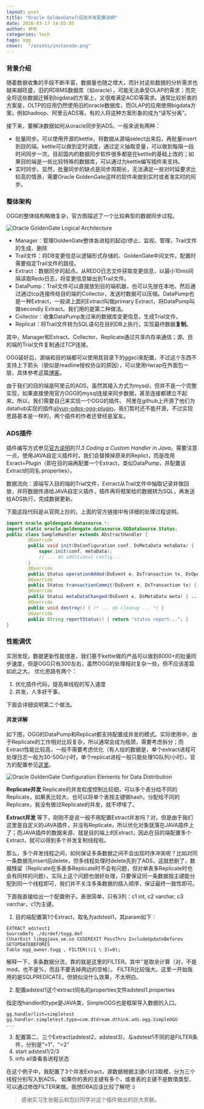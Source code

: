 ```yaml
---
layout: post
title: "Oracle GoldenGate介绍及并发配置说明"
date: 2016-03-17 14:02:05
author: 伊布
categories: tech
tags: ogg
cover:  "/assets/instacode.png"
---
```


### 背景介绍
随着数据收集的手段不断丰富，数据量也随之增大，而针对这些数据的分析需求也越来越旺盛，旧的RDBMS数据库（如oracle），可能无法承受OLAP的需求；而完全将这些数据迁移到bigdata的方案上，又很难满足ACID等需求。通常比较折衷的方案是，OLTP的应用仍然使用旧的oracle数据库，而OLAP的应用使用bigdata方案，例如hadoop、阿里云ADS等。有的人将这种方案形象的成为“读写分离”。

接下来，要解决数据如何从oracle同步到ADS。一般来说有两种：

- 批量同步。可以使用开源的kettle，将数据从源端select出来后，再批量insert到目的端。kettle可以做到定时调度，通过定义抽取变量，可以做到每隔一段时间同步一次。目前国内的数据同步软件很多都是在kettle的基础上改的；如果目的端是一些比较特殊的数据库，可以通过为kettle编写插件来支持。
- 实时同步。显然，批量同步的缺点是同步周期长，无法满足一些对时延要求比较高的情景，需要Oracle GoldenGate这样的软件来做到实时或者准实时的同步。

### 整体架构
OGG的整体结构略微复杂，官方图描述了一个比较典型的数据同步过程。

![Oracle GoldenGate Logical Architecture](https://docs.oracle.com/goldengate/1212/gg-winux/GWUAD/img/logicalarch2.jpg)

- Manager：管理GoldenGate整体各进程的起动/停止、监视、管理，Trail文件的生成、删除
- Trail文件：将DB变更信息以逻辑形式存储的、GoldenGate中间文件。配置时需要指定Trail文件的路径。
- Extract：数据同步的起点。从REDO日志文件获取变更信息，以最小10ms间隔读取Redo日志，将变更信息输出到Trail文件。
- DataPump：Trail文件可以直接放到目的端机器，也可以先放在本地，然后通过通过tcp连接传给目的端的Collector，发送时数据可以压缩。DataPump也是一种Extract，一般讲上面的Extract叫做primary Extract，将DataPump叫做secondly Extract。我们用的是第二种做法。
- Collector：收集DataPump发过来的数据库变更信息，生成Trial文件。
- Replicat：将Trail文件转为SQL语句在目的DB上执行，实现最终数据**复制**。

其中，Manager和Extract、Collector、Replicate通过共享内存来通信；源、目的端的Trial文件复制通过TCP连接。

OGG装好后，源端和目的端都可以使用其目录下的ggsci来配置，不过这个东西不支持上下箭头（貌似是readline授权协议的原因），可以使用rlwrap在外面包一层，具体参考这篇[博客](http://blog.itpub.net/29485627/viewspace-1766786/)。

由于我们的目的端是阿里云的ADS，虽然其接入方式为mysql，但并不是一个完整实现，如果直接使用官方OGG的mysql连接来同步数据，甚至连接都建立不起来。所以，我们需要自己来实现一个OGG的插件。
阿里在github上开源了他们为datahub实现的插件[aliyun-odps-ogg-plugin](https://github.com/aliyun/aliyun-odps-ogg-plugin)。我们暂时还不能开源，不过实现思路基本是一样的，两个插件的作者还曾经是室友。

### ADS插件

插件编写方式参见[官方说明](https://docs.oracle.com/goldengate/bd1221/gg-bd/GBDIN/java_msgdel_custom.htm#GBDIN326)的*11.3 Coding a Custom Handler in Java*。需要注意一点，使用JAVA自定义插件时，我们会替换掉原来的Replict，而是改用Exract+Plugin（即在目的端再配置一个Extract，类似DataPump，并配置该Extract的同名.properties）。

数据流向：源端写入目的端的Trial文件，Extract从Trail文件中抽取记录并做回放，并将数据传递给JAVA自定义插件，插件再将框架给的数据转为SQL，再发送给ADS执行，完成数据更新。

下面这段代码是从官网上抄的，上面的官方链接中有详细的处理过程说明。

```java
import oracle.goldengate.datasource.*;
import static oracle.goldengate.datasource.GGDataSource.Status;
public class SampleHandler extends AbstractHandler {
        @Override
        public void init(DsConfiguration conf, DsMetaData metaData) {
            super.init(conf, metaData);
            // ... do additional config...
        }
        @Override
        public Status operationAdded(DsEvent e, DsTransaction tx, DsOperation op) { ... }
        @Override
        public Status transactionCommit(DsEvent e, DsTransaction tx) { ... }
        @Override
        public Status metaDataChanged(DsEvent e, DsMetaData meta) { .... }
        @Override
        public void destroy() { /* ... do cleanup ... */ }
        @Override
        public String reportStatus() { return "status report..."; }
}
```

### 性能调优
实测发现，数据更新性能很差，我们基于kettle做的产品可以做到8000+的批量同步速度，但是OGG只有300左右，虽然OGG的处理相对复杂一些，但不应该差距如此之大。
优化思路有两个：

1. 优化插件代码，提高单线程的写入速度
2. 并发，人多好干事。

下面会详细说明第二个做法。

#### 并发详解

如下图，OGG的DataPump和Replicat都支持配置成并发的模式。实际使用中，由于Replicate的工作相对比较复杂，所以通常会成为瓶颈，需要考虑拆分；而Extract性能比较高，一般不需要考虑优化（有人给的数据是，单个extract进程可处理日志一般为30-50G/小时，单个replicat进程一般只能处理1G队列/小时）。官方的配置参见[这里](https://docs.oracle.com/goldengate/1212/gg-winux/GWUAD/wu_data_distribution.htm#GWUAD243)。

![Oracle GoldenGate Configuration Elements for Data Distribution](https://docs.oracle.com/goldengate/1212/gg-winux/GWUAD/img/data_pump_multi.jpg)

**Replicate并发**
Replicate的并发粒度控制比较细，可以多个表分给不同的Replicate，如果表比较大，也可以将单个表按主键做hash，分配给不同的Replicate。我没有做过Replicate的并发，就不啰嗦了。



**Extract并发**
等下，刚刚不是说一般不用配置Extract并发吗？对，但是由于我们这里是自定义的JAVA插件，并没有Replicate，所以优化对象就落在JAVA插件上了；而JAVA插件的数据来源，就是目的端上的Extract，因此在目的端配置多个Extract，就可以得到多个并发复制线程啦。

那么，多个并发线程之间，如何保证多条数据之间不会出现时序冲突呢？比如对同一条数据先insert后delete，但多线程处理时delete先到了ADS，这就悲剧了，数据残留（Replicate在多表多Replicate时不会有问题，但对单表多Replicate时也会有同样的问题）。实际上这个问题也很好处理，只要保证同一条数据按主键能分配到同一个线程即可，我们并不关注多条数据的插入顺序，保证最终一致性即可。


下面我直接给出一个配置例子。表很简单，只有3列：c1 int, c2 varchar, c3 varchar，c1为主键。

1. 目的端配置第1个Extract，取名为adstest1，其param如下：

```
EXTRACT adstest1
SourceDefs ./dirdef/togg.def
CUserExit libggjava_ue.so CUSEREXIT PassThru IncludeUpdateBefores
GETUPDATEBEFORES
Table ogg_owner.togg , FILTER((c1 \ 3)=0);
```

解释一下，多条数据分流，靠的就是这里的FILTER。其中'\'是取余计算（对，不是mod，也不是%，而且不要丢掉两边的空格）。
FILTER比较强大。这里一开始我用的是SQLPREDICATE，但貌似没什么效果，不太明白。

2. 配置adstest1这个extract同名的properties文件adstest1.properties

指定改handler的type是JAVA类，SimpleOGG也是框架导入数据的入口。

```
gg.handlerlist=simpletest
gg.handler.simpletest.type=com.dtdream.dthink.ads.ogg.SimpleOGG
...
```

3. 配置第二、三个Extract(adstest2、adstest3)，与adstest1不同的是FILTER条件，分别是“=1”、“=2”
4. start adstest1/2/3
5. info all查看各进程状态

在这个例子中，我配置了3个并发Extract，源数据根据主键c1对3取模，分为三个线程分别写入到ADS。
如果你的表的主键有多个，或者表的主键不是数值类型，可以通过修改FILTER来做。我想DBA应该比较了解吧 :)



> 感谢实习生张靓云和包衍同学对这个插件做出的巨大贡献。

